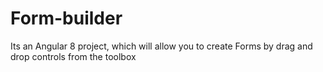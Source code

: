 # Form-builder
Its an Angular 8 project, which will allow you to create Forms by drag and drop controls from the toolbox
